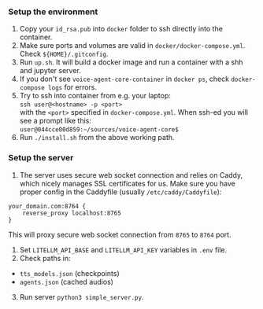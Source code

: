 ### Setup the environment

1. Copy your `id_rsa.pub` into `docker` folder to ssh directly into the container.
2. Make sure ports and volumes are valid in `docker/docker-compose.yml`. Check `${HOME}/.gitconfig`.
3. Run `up.sh`. It will build a docker image and run a container with a shh  and jupyter server.
4. If you don't see `voice-agent-core-container` in `docker ps`, check `docker-compose logs` for errors.
5. Try to ssh into container from e.g. your laptop:  
`ssh user@<hostname> -p <port>`  
with the `<port>` specified in `docker-compose.yml`. When ssh-ed you will see a prompt like this:  
`user@044cce00d859:~/sources/voice-agent-core$`
6. Run `./install.sh` from the above working path.

### Setup the server

1. The server uses secure web socket connection and relies on Caddy, which nicely manages SSL certificates for us. Make sure you have proper config in the Caddyfile (usually `/etc/caddy/Caddyfile`):  
```
your_domain.com:8764 {
    reverse_proxy localhost:8765
}
```
This will proxy secure web socket connection from `8765` to `8764` port.
1. Set `LITELLM_API_BASE` and `LITELLM_API_KEY` variables in `.env` file.
2. Check paths in:
- `tts_models.json` (checkpoints)
- `agents.json` (cached audios) 
3. Run server `python3 simple_server.py`.